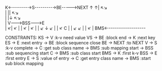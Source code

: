 K←--------→S---------→BE----->NEXT
↑          ↑| ↖↘         
|          ||    ↖↘       
|          |↓       ↖↘     
|          V--->BSS--->E   
|         ↙|        ↙  |
|       ↙  |     ↙     |
|     ↙    ↓  ↙        |
|   ↙      C           |
| ↙     ↙              |
|    ↙                 | 
BMS←-------------------  

CONSTRAINTS:
KS  -> V         :k-v need value
VS  -> BE        :block end
    -> K         :next key
ES  -> E         :next entry
    -> BE        :block sequence close
BE  -> NEXT      :to NEXT
V   -> S         :k-v complete
    -> C         :get sub class name
    -> BMS       :sub mapping start
    -> BSS       :sub sequencing start
C   -> BMS       :sub class start
BMS -> K         :first k-v
BSS -> E         :first entry
E   -> S         :value of entry
    -> C         :get entry class name
    -> BMS       :start sub block mapping